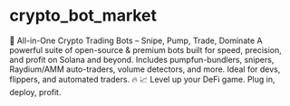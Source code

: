 # crypto_bot_market
🚀 All-in-One Crypto Trading Bots – Snipe, Pump, Trade, Dominate
A powerful suite of open-source & premium bots built for speed, precision, and profit on Solana and beyond. Includes pumpfun-bundlers, snipers, Raydium/AMM auto-traders, volume detectors, and more. Ideal for devs, flippers, and automated traders. 🔥
📈 Level up your DeFi game. Plug in, deploy, profit.